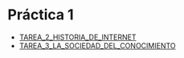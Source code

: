 # Práctica 1 
* [TAREA_2_HISTORIA_DE_INTERNET](data/detectices_informáticos.md)
* [TAREA_3_LA_SOCIEDAD_DEL_CONOCIMIENTO](data/detectices_informáticos.md)


